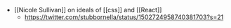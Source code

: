 - [[Nicole Sullivan]] on ideals of [[css]] and [[React]]
    - https://twitter.com/stubbornella/status/1502724958740381703?s=21
